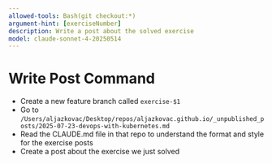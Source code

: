 ```yaml
---
allowed-tools: Bash(git checkout:*)
argument-hint: [exerciseNumber]
description: Write a post about the solved exercise
model: claude-sonnet-4-20250514
---
```


# Write Post Command

- Create a new feature branch called `exercise-$1`
- Go to `/Users/aljazkovac/Desktop/repos/aljazkovac.github.io/_unpublished_posts/2025-07-23-devops-with-kubernetes.md`
- Read the CLAUDE.md file in that repo to understand the format and style for the exercise posts
- Create a post about the exercise we just solved
